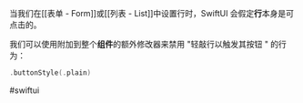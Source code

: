 当我们在[[表单 - Form]]或[[列表 - List]]中设置行时，SwiftUI 会假定**行**本身是可点击的。

我们可以使用附加到整个**组件**的额外修改器来禁用 "轻敲行以触发其按钮 " 的行为：

```swift
.buttonStyle(.plain)
```

#swiftui 